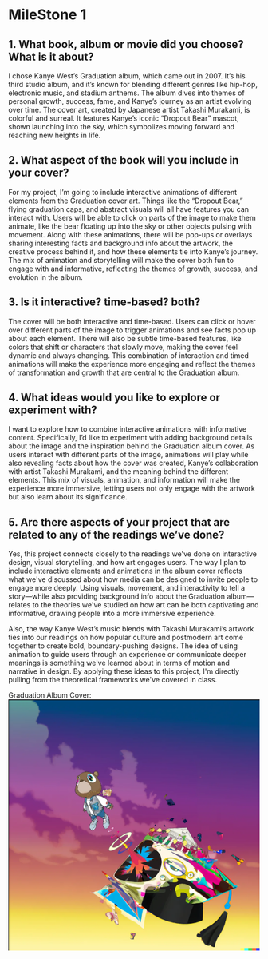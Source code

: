 # MileStone 1

## 1. What book, album or movie did you choose? What is it about?
I chose Kanye West’s Graduation album, which came out in 2007. It’s his third studio album, and it’s known for blending different genres like hip-hop, electronic music, and stadium anthems. The album dives into themes of personal growth, success, fame, and Kanye’s journey as an artist evolving over time. The cover art, created by Japanese artist Takashi Murakami, is colorful and surreal. It features Kanye’s iconic “Dropout Bear” mascot, shown launching into the sky, which symbolizes moving forward and reaching new heights in life.

## 2. What aspect of the book will you include in your cover?
For my project, I’m going to include interactive animations of different elements from the Graduation cover art. Things like the “Dropout Bear,” flying graduation caps, and abstract visuals will all have features you can interact with. Users will be able to click on parts of the image to make them animate, like the bear floating up into the sky or other objects pulsing with movement. Along with these animations, there will be pop-ups or overlays sharing interesting facts and background info about the artwork, the creative process behind it, and how these elements tie into Kanye’s journey. The mix of animation and storytelling will make the cover both fun to engage with and informative, reflecting the themes of growth, success, and evolution in the album.

## 3. Is it interactive? time-based? both?
The cover will be both interactive and time-based. Users can click or hover over different parts of the image to trigger animations and see facts pop up about each element. There will also be subtle time-based features, like colors that shift or characters that slowly move, making the cover feel dynamic and always changing. This combination of interaction and timed animations will make the experience more engaging and reflect the themes of transformation and growth that are central to the Graduation album.

## 4. What ideas would you like to explore or experiment with?  
I want to explore how to combine interactive animations with informative content. Specifically, I’d like to experiment with adding background details about the image and the inspiration behind the Graduation album cover. As users interact with different parts of the image, animations will play while also revealing facts about how the cover was created, Kanye’s collaboration with artist Takashi Murakami, and the meaning behind the different elements. This mix of visuals, animation, and information will make the experience more immersive, letting users not only engage with the artwork but also learn about its significance.

## 5. Are there aspects of your project that are related to any of the readings we’ve done?
Yes, this project connects closely to the readings we've done on interactive design, visual storytelling, and how art engages users. The way I plan to include interactive elements and animations in the album cover reflects what we've discussed about how media can be designed to invite people to engage more deeply. Using visuals, movement, and interactivity to tell a story—while also providing background info about the Graduation album—relates to the theories we've studied on how art can be both captivating and informative, drawing people into a more immersive experience.

Also, the way Kanye West’s music blends with Takashi Murakami’s artwork ties into our readings on how popular culture and postmodern art come together to create bold, boundary-pushing designs. The idea of using animation to guide users through an experience or communicate deeper meanings is something we've learned about in terms of motion and narrative in design. By applying these ideas to this project, I'm directly pulling from the theoretical frameworks we've covered in class.




Graduation Album Cover:  
![image description](Graduation.png)


